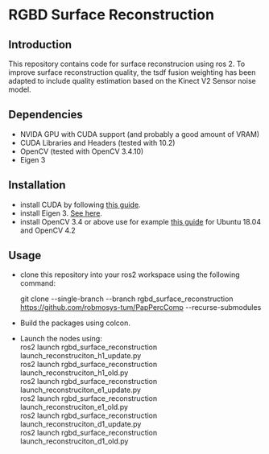 # RGBD Surface Reconstruction

## Introduction

This repository contains code for surface reconstrucion using ros 2. To improve surface reconstruction quality, the tsdf fusion weighting has been adapted to include quality estimation based on the Kinect V2 Sensor noise model.

## Dependencies

* NVIDA GPU with CUDA support (and probably a good amount of VRAM)
* CUDA Libraries and Headers (tested with 10.2)
* OpenCV (tested with OpenCV 3.4.10)
* Eigen 3

## Installation 

* install CUDA by following [this guide](https://docs.nvidia.com/cuda/cuda-installation-guide-linux/index.html).
* install Eigen 3. [See here](https://eigen.tuxfamily.org/dox/GettingStarted.html).
* install OpenCV 3.4 or above use for example [this guide](https://gist.github.com/raulqf/f42c718a658cddc16f9df07ecc627be7) for Ubuntu 18.04 and OpenCV 4.2

## Usage

* clone this repository into your ros2 workspace using the following command:

    git clone --single-branch --branch rgbd_surface_reconstruction https://github.com/robmosys-tum/PapPercComp --recurse-submodules 


* Build the packages using colcon.
* Launch the nodes using:\
    ros2 launch rgbd_surface_reconstruction launch_reconstruciton_h1_update.py \
    ros2 launch rgbd_surface_reconstruction launch_reconstruciton_h1_old.py \
    ros2 launch rgbd_surface_reconstruction launch_reconstruciton_e1_update.py \
    ros2 launch rgbd_surface_reconstruction launch_reconstruciton_e1_old.py \
    ros2 launch rgbd_surface_reconstruction launch_reconstruciton_d1_update.py \
    ros2 launch rgbd_surface_reconstruction launch_reconstruciton_d1_old.py

